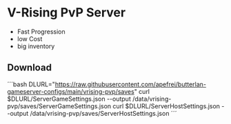 # V-Rising PvP Server

* Fast Progression
* low Cost
* big inventory

## Download

´´´bash
DLURL="https://raw.githubusercontent.com/apefrei/butterlan-gameserver-configs/main/vrising-pvp/saves"
curl $DLURL/ServerGameSettings.json --output /data/vrising-pvp/saves/ServerGameSettings.json
curl $DLURL/ServerHostSettings.json --output /data/vrising-pvp/saves/ServerHostSettings.json
´´´